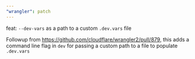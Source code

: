 ```yaml
---
"wrangler": patch
---
```


feat: `--dev-vars` as a path to a custom `.dev.vars` file

Followup from https://github.com/cloudflare/wrangler2/pull/879, this adds a command line flag in `dev` for passing a custom path to a file to populate `.dev.vars`
